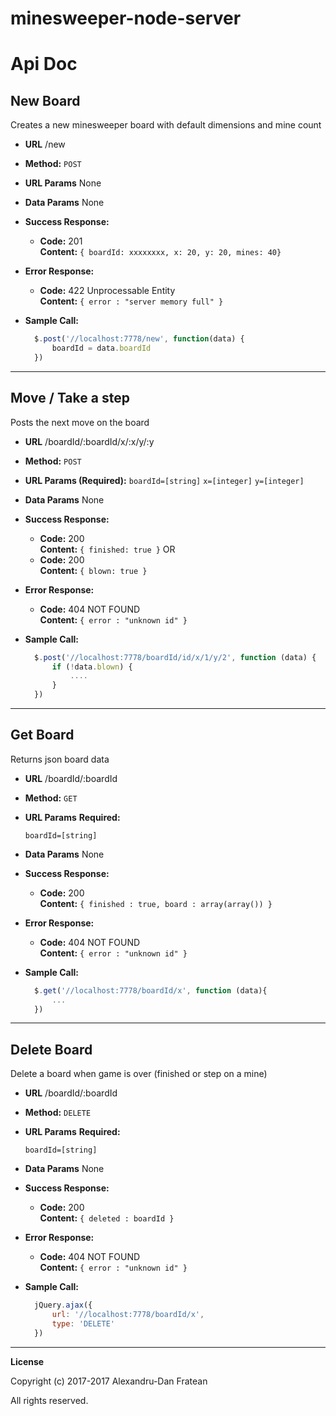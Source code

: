# minesweeper-node-server

**Api Doc**
====

**New Board**
----
  Creates a new minesweeper board with default dimensions and mine count

* **URL**
  /new

* **Method:**
  `POST`

*  **URL Params**
   None

* **Data Params**
  None

* **Success Response:**
  * **Code:** 201<br />
    **Content:** `{ boardId: xxxxxxxx, x: 20, y: 20, mines: 40}`

* **Error Response:**
  * **Code:** 422 Unprocessable Entity<br />
    **Content:** `{ error : "server memory full" }`


* **Sample Call:**

  ```javascript
    $.post('//localhost:7778/new', function(data) {
		boardId = data.boardId
	})
  ```

----------
**Move / Take a step**
----
  Posts the next move on the board

* **URL**
  /boardId/:boardId/x/:x/y/:y

* **Method:**
  `POST`

*  **URL Params (Required):**
   `boardId=[string]`
   `x=[integer]`
   `y=[integer]`

* **Data Params**
  None

* **Success Response:**
  * **Code:** 200<br />
    **Content:** `{ finished: true }`
OR
  * **Code:** 200<br />
    **Content:** `{ blown: true }`


* **Error Response:**
  * **Code:** 404 NOT FOUND <br />
    **Content:** `{ error : "unknown id" }`

* **Sample Call:**
  ```javascript
    $.post('//localhost:7778/boardId/id/x/1/y/2', function (data) {
		if (!data.blown) {
			....
		}
	})
  ```


----------
**Get Board**
----
  Returns json board data

* **URL**
  /boardId/:boardId

* **Method:**
  `GET`

*  **URL Params**
   **Required:**

   `boardId=[string]`

* **Data Params**
  None

* **Success Response:**
  * **Code:** 200 <br />
    **Content:** `{ finished : true, board : array(array()) }`

* **Error Response:**
  * **Code:** 404 NOT FOUND <br />
    **Content:** `{ error : "unknown id" }`

* **Sample Call:**
  ```javascript
    $.get('//localhost:7778/boardId/x', function (data){
	    ...
	})
  ```

----------
**Delete Board**
----
  Delete a board when game is over (finished or step on a mine)

* **URL**
  /boardId/:boardId

* **Method:**
  `DELETE`

*  **URL Params**
   **Required:**

   `boardId=[string]`

* **Data Params**
  None

* **Success Response:**
  * **Code:** 200 <br />
    **Content:** `{ deleted : boardId }`

* **Error Response:**
  * **Code:** 404 NOT FOUND <br />
    **Content:** `{ error : "unknown id" }`

* **Sample Call:**
  ```javascript
    jQuery.ajax({
		url: '//localhost:7778/boardId/x',
		type: 'DELETE'
	})
  ```

----------

**License**

Copyright (c) 2017-2017 Alexandru-Dan Fratean

All rights reserved.

